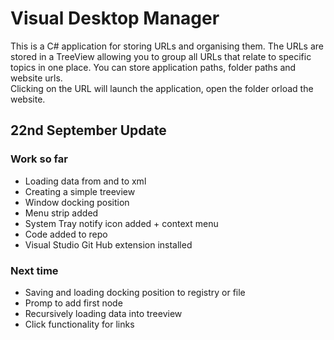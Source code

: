 # Visual Desktop Manager
This is a C# application for storing URLs and organising them.
The URLs are stored in a TreeView allowing you to group all URLs that relate to specific topics in one place.
You can store application paths, folder paths and website urls.  
Clicking on the URL will launch the application, open the folder orload the website.

## 22nd September Update
### Work so far

* Loading data from and to xml 
* Creating a simple treeview 
* Window docking position
* Menu strip added
* System Tray notify icon added + context menu
* Code added to repo
* Visual Studio Git Hub extension installed

### Next time

* Saving and loading docking position to registry or file
* Promp to add first node
* Recursively loading data into treeview
* Click functionality for links
